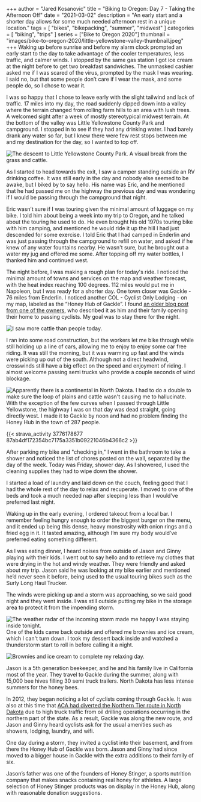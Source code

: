 +++
author = "Jared Kosanovic"
title = "Biking to Oregon: Day 7 - Taking the Afternoon Off"
date = "2021-03-02"
description = "An early start and a shorter day allows for some much needed afternoon rest in a unique location."
tags = [
    "bikes",
    "bikepacking",
    "summer",
    "midwest"
]
categories = [
    "biking",
    "trips"
]
series = ["Bike to Oregon 2020"]
thumbnail = "images/bike-to-oregon-2020/little-yellowstone-valley-thumbnail.jpeg"
+++
Waking up before sunrise and before my alarm clock prompted an early start to the day to take advantage of the cooler temperatures, less traffic, and calmer winds.
I stopped by the same gas station I got ice cream at the night before to get two breakfast sandwiches.
The unmasked cashier asked me if I was scared of the virus, prompted by the mask I was wearing.
I said no, but that some people don’t care if I wear the mask, and some people do, so I chose to wear it.

I was so happy that I chose to leave early with the slight tailwind and lack of traffic.
17 miles into my day, the road suddenly dipped down into a valley where the terrain changed from rolling farm hills to an area with lush trees.
A welcomed sight after a week of mostly stereotypical midwest terrain.
At the bottom of the valley was Little Yellowstone County Park and campground.
I stopped in to see if they had any drinking water.
I had barely drank any water so far, but I knew there were few rest stops between me and my destination for the day, so I wanted to top off.

![The descent to Little Yellowstone County Park. A visual break from the grass and cattle.](/images/bike-to-oregon-2020/little-yellowstone-valley.jpg)

As I started to head towards the exit, I saw a camper standing outside an RV drinking coffee.
It was still early in the day and nobody else seemed to be awake, but I biked by to say hello.
His name was Eric, and he mentioned that he had passed me on the highway the previous day and was wondering if I would be passing through the campground that night.

Eric wasn’t sure if I was touring given the minimal amount of luggage on my bike.
I told him about being a week into my trip to Oregon, and he talked about the touring he used to do.
He even brought his old 1970s touring bike with him camping, and mentioned he would ride it up the hill I had just descended for some exercise.
I told Eric that I had camped in Enderlin and was just passing through the campground to refill on water, and asked if he knew of any water fountains nearby.
He wasn't sure, but he brought out a water my jug and offered me some.
After topping off my water bottles, I thanked him and continued west.

The night before, I was making a rough plan for today's ride.
I noticed the minimal amount of towns and services on the map and weather forecast, with the heat index reaching 100 degrees.
112 miles would put me in Napoleon, but I was ready for a shorter day.
One town closer was Gackle - 76 miles from Enderlin.
I noticed another COL - Cyclist Only Lodging - on my map, labeled as the “Honey Hub of Gackle”.
I found [an older blog post from one of the owners](http://jasonandginny.blogspot.com/2012/07/the-honey-hub-of-gackle-cyclists-respite.html), who described it as him and their family opening their home to passing cyclists.
My goal was to stay there for the night.

![I saw more cattle than people today.](/images/bike-to-oregon-2020/north-dakota-cows.jpg)

I ran into some road construction, but the workers let me bike through while still holding up a line of cars, allowing me to enjoy to enjoy some car free riding.
It was still the morning, but it was warming up fast and the winds were picking up out of the south.
Although not a direct headwind, crosswinds still have a big effect on the speed and enjoyment of riding.
I almost welcome passing semi trucks who provide a couple seconds of wind blockage.

![Apparently there is a continental in North Dakota. I had to do a double to make sure the loop of plains and cattle wasn't causing me to hallucinate.](/images/bike-to-oregon-2020/continental-divide-north-dakota.jpg)
With the exception of the few curves when I passed through Little Yellowstone, the highway I was on that day was dead straight, going directly west.
I made it to Gackle by noon and had no problem finding the Honey Hub in the town of 287 people.

{{< strava_activity 3776178677 87ab4df172354bc7175a3351b09221046b4366c2 >}}

After parking my bike and "checking in," I went in the bathroom to take a shower and noticed the list of chores posted on the wall, separated by the day of the week.
Today was Friday, shower day.
As I showered, I used the cleaning supplies they had to wipe down the shower.

I started a load of laundry and laid down on the couch, feeling good that I had the whole rest of the day to relax and recuperate.
I moved to one of the beds and took a much needed nap after sleeping less than I would’ve preferred last night.

Waking up in the early evening, I ordered takeout from a local bar.
I remember feeling hungry enough to order the biggest burger on the menu, and it ended up being this dense, heavy monstrosity with onion rings and a fried egg in it.
It tasted amazing, although I’m sure my body would’ve preferred eating something different.

As I was eating dinner, I heard noises from outside of Jason and Ginny playing with their kids.
I went out to say hello and to retrieve my clothes that were drying in the hot and windy weather.
They were friendly and asked about my trip.
Jason said he was looking at my bike earlier and mentioned he’d never seen it before, being used to the usual touring bikes such as the Surly Long Haul Trucker.

The winds were picking up and a storm was approaching, so we said good night and they went inside.
I was still outside putting my bike in the storage area to protect it from the impending storm.

![The weather radar of the incoming storm made me happy I was staying inside tonight.](/images/bike-to-oregon-2020/gackle-weather-radar.PNG)
One of the kids came back outside and offered me brownies and ice cream, which I can't turn down.
I took my dessert back inside and watched a thunderstorm start to roll in before calling it a night.

![Brownies and ice cream to complete my relaxing day.](/images/bike-to-oregon-2020/brownies-and-ice-cream.jpg)

Jason is a 5th generation beekeeper, and he and his family live in California most of the year.
They travel to Gackle during the summer, along with 15,000 bee hives filling 30 semi truck trailers.
North Dakota has less intense summers for the honey bees.

In 2012, they began noticing a lot of cyclists coming through Gackle.
It was also at this time that [ACA had diverted the Northern Tier route in North Dakota](https://www.adventurecycling.org/resources/blog/big-route-changes-in-north-dakota/) due to high truck traffic from oil drilling operations occurring in the northern part of the state.
As a result, Gackle was along the new route, and Jason and Ginny heard cyclists ask for the usual amenities such as showers, lodging, laundry, and wifi.

One day during a storm, they invited a cyclist into their basement, and from there the Honey Hub of Gackle was born.
Jason and Ginny had since moved to a bigger house in Gackle with the extra additions to their family of six.

Jason’s father was one of the founders of Honey Stinger, a sports nutrition company that makes snacks containing real honey for athletes.
A large selection of Honey Stinger products was on display in the Honey Hub, along with reasonable donation suggestions.

